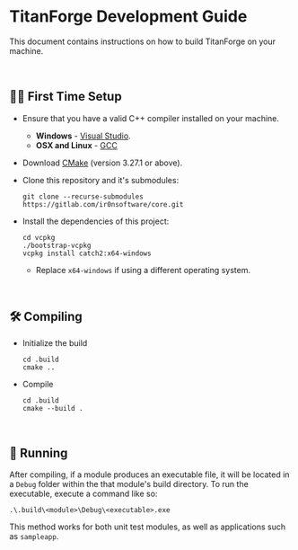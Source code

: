 # TitanForge Development Guide

This document contains instructions on how to build TitanForge on your machine.

<br>

## ☝🏻 First Time Setup

- Ensure that you have a valid C++ compiler installed on your machine.
    - **Windows** - [Visual Studio](https://visualstudio.microsoft.com/).
    - **OSX and Linux** - [GCC](https://gcc.gnu.org/install/)

- Download [CMake](https://cmake.org/) (version 3.27.1 or above).

- Clone this repository and it's submodules:

    ```
    git clone --recurse-submodules https://gitlab.com/ir0nsoftware/core.git
    ```

- Install the dependencies of this project:
    
    ```
    cd vcpkg
    ./bootstrap-vcpkg
    vcpkg install catch2:x64-windows
    ```

    - Replace `x64-windows` if using a different operating system.

<br>

## 🛠️ Compiling

- Initialize the build

    ```
    cd .build
    cmake ..
    ```

- Compile

    ```
    cd .build
    cmake --build .
    ```

<br>

## 🚀 Running

After compiling, if a module produces an executable file, it will be located in a `Debug` folder within the that module's build directory. To run the executable, execute a command like so:

```
.\.build\<module>\Debug\<executable>.exe
```

This method works for both unit test modules, as well as applications such as `sampleapp`.